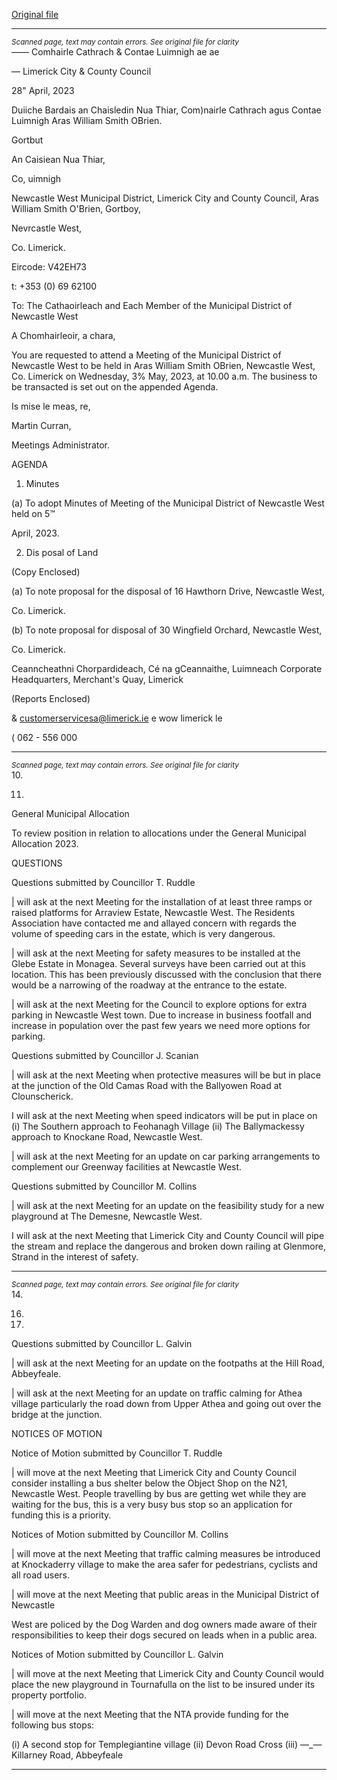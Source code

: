 [Original file](https://www.limerick.ie/sites/default/files/media/documents/2023-05/00%202023-05-03%20Agenda%20May.pdf)

---
*<small>Scanned page, text may contain errors. See original file for clarity</small>*  
_——_ Comhairle Cathrach
& Contae Luimnigh
ae ae

— Limerick City
& County Council

28" April, 2023

Duiiche Bardais an Chaisledin Nua Thiar,
Com)nairle Cathrach agus Contae Luimnigh
Aras William Smith OBrien.

Gortbut

An Caisiean Nua Thiar,

Co, uimnigh

Newcastle West Municipal District,
Limerick City and County Council,
Aras William Smith O'Brien,
Gortboy,

Nevrcastle West,

Co. Limerick.

Eircode: V42EH73

t: +353 (0) 69 62100

To: The Cathaoirleach and Each Member of the Municipal District of Newcastle West

A Chomhairleoir, a chara,

You are requested to attend a Meeting of the Municipal District of Newcastle West to be held
in Aras William Smith OBrien, Newcastle West, Co. Limerick on Wednesday, 3% May, 2023,
at 10.00 a.m. The business to be transacted is set out on the appended Agenda.

Is mise le meas,
re,

Martin Curran,

Meetings Administrator.

AGENDA

1. Minutes

(a) To adopt Minutes of Meeting of the Municipal District of Newcastle West held on 5™

April, 2023.

2. Dis posal of Land

(Copy Enclosed)

(a) To note proposal for the disposal of 16 Hawthorn Drive, Newcastle West,

Co. Limerick.

(b) To note proposal for disposal of 30 Wingfield Orchard, Newcastle West,

Co. Limerick.

Ceanncheathni Chorpardideach, Cé na gCeannaithe, Luimneach
Corporate Headquarters, Merchant's Quay, Limerick

(Reports Enclosed)

& customerservicesa@limerick.ie
e wow limerick le

( 062 - 556 000


---
*<small>Scanned page, text may contain errors. See original file for clarity</small>*  
10.

11.

General Municipal Allocation

To review position in relation to allocations under the General Municipal Allocation
2023.

QUESTIONS

Questions submitted by Councillor T. Ruddle

| will ask at the next Meeting for the installation of at least three ramps or raised
platforms for Arraview Estate, Newcastle West. The Residents Association have
contacted me and allayed concern with regards the volume of speeding cars in the
estate, which is very dangerous.

| will ask at the next Meeting for safety measures to be installed at the Glebe Estate
in Monagea. Several surveys have been carried out at this location. This has been
previously discussed with the conclusion that there would be a narrowing of the
roadway at the entrance to the estate.

| will ask at the next Meeting for the Council to explore options for extra parking in
Newcastle West town. Due to increase in business footfall and increase in
population over the past few years we need more options for parking.

Questions submitted by Councillor J. Scanian

| will ask at the next Meeting when protective measures will be but in place at the
junction of the Old Camas Road with the Ballyowen Road at Clounscherick.

I will ask at the next Meeting when speed indicators will be put in place on (i) The
Southern approach to Feohanagh Village (ii) The Ballymackessy approach to
Knockane Road, Newcastle West.

| will ask at the next Meeting for an update on car parking arrangements to
complement our Greenway facilities at Newcastle West.

Questions submitted by Councillor M. Collins

| will ask at the next Meeting for an update on the feasibility study for a new
playground at The Demesne, Newcastle West.

I will ask at the next Meeting that Limerick City and County Council will pipe the
stream and replace the dangerous and broken down railing at Glenmore, Strand in
the interest of safety.


---
*<small>Scanned page, text may contain errors. See original file for clarity</small>*  
14.

16.

17.

Questions submitted by Councillor L. Galvin

| will ask at the next Meeting for an update on the footpaths at the Hill Road,
Abbeyfeale.

| will ask at the next Meeting for an update on traffic calming for Athea village
particularly the road down from Upper Athea and going out over the bridge at the
junction.

NOTICES OF MOTION

Notice of Motion submitted by Councillor T. Ruddle

| will move at the next Meeting that Limerick City and County Council consider
installing a bus shelter below the Object Shop on the N21, Newcastle West. People
travelling by bus are getting wet while they are waiting for the bus, this is a very busy
bus stop so an application for funding this is a priority.

Notices of Motion submitted by Councillor M. Collins

| will move at the next Meeting that traffic calming measures be introduced at
Knockaderry village to make the area safer for pedestrians, cyclists and all road
users.

| will move at the next Meeting that public areas in the Municipal District of Newcastle

West are policed by the Dog Warden and dog owners made aware of their
responsibilities to keep their dogs secured on leads when in a public area.

Notices of Motion submitted by Councillor L. Galvin

| will move at the next Meeting that Limerick City and County Council would place the
new playground in Tournafulla on the list to be insured under its property portfolio.

| will move at the next Meeting that the NTA provide funding for the following bus
stops:

(i) A second stop for Templegiantine village
(ii) Devon Road Cross
(iii) —_— Killarney Road, Abbeyfeale


---
